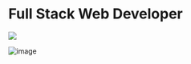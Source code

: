 <h1> Full Stack Web Developer</h1>
<img src="https://media-exp1.licdn.com/dms/image/C5616AQFOcLDDqZ0PoQ/profile-displaybackgroundimage-shrink_200_800/0/1637241856738?e=1643846400&v=beta&t=fiNJJMwccCRwgTSYYPLKpNUgeUsz-kergsw2-W8kgtw"/>



![image](https://user-images.githubusercontent.com/10091991/143727269-4ecfc42a-9ad3-4928-8e52-af61cc1c7c9b.png)

